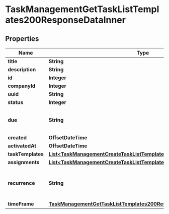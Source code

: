 

# TaskManagementGetTaskListTemplates200ResponseDataInner


## Properties

| Name | Type | Description | Notes |
|------------ | ------------- | ------------- | -------------|
|**title** | **String** |  |  |
|**description** | **String** |  |  |
|**id** | **Integer** |  |  |
|**companyId** | **Integer** |  |  |
|**uuid** | **String** |  |  |
|**status** | **Integer** |  |  |
|**due** | **String** | A date with YYYY-MM-DD format |  [optional] |
|**created** | **OffsetDateTime** |  |  |
|**activatedAt** | **OffsetDateTime** |  |  |
|**taskTemplates** | [**List&lt;TaskManagementCreateTaskListTemplateRequestTaskTemplatesInner&gt;**](TaskManagementCreateTaskListTemplateRequestTaskTemplatesInner.md) |  |  |
|**assignments** | [**List&lt;TaskManagementCreateTaskListTemplateRequestAssignmentsInner&gt;**](TaskManagementCreateTaskListTemplateRequestAssignmentsInner.md) |  |  |
|**recurrence** | **String** | recurrence rules as defined by the RFC 5545 spec |  |
|**timeFrame** | [**TaskManagementGetTaskListTemplates200ResponseDataInnerTimeFrame**](TaskManagementGetTaskListTemplates200ResponseDataInnerTimeFrame.md) |  |  [optional] |



